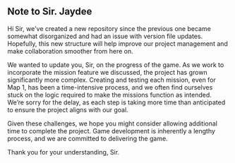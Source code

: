 <h2 align="left">Note to Sir. Jaydee</h2>
<p>Hi Sir, we've created a new repository since the previous one became somewhat disorganized and had an issue with version file updates.<br>
Hopefully, this new structure will help improve our project management and make collaboration smoother from here on.</p>

<p>We wanted to update you, Sir, on the progress of the game. As we work to incorporate the mission feature we discussed, the project has grown significantly more complex. Creating and testing each mission, even for Map 1, has been a time-intensive process, and we often find ourselves stuck on the logic required to make the missions function as intended. We’re sorry for the delay, as each step is taking more time than anticipated to ensure the project aligns with our goal.</p>

<p>Given these challenges, we hope you might consider allowing additional time to complete the project. Game development is inherently a lengthy process, and we are committed to delivering the game.</p>

<p>Thank you for your understanding, Sir.</p>
